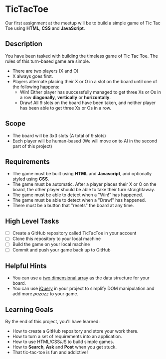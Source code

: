 # TicTacToe
Our first assignment at the meetup will be to build a simple game of Tic Tac Toe using **HTML**, **CSS** and **JavaScript**.

## Description
You have been tasked with building the timeless game of Tic Tac Toe. The rules of this turn-based game are simple.

* There are two players (X and O)
* X always goes first.
* Players alternate placing their X or O in a slot on the board until one of the following happens:
	* Win! Either player has successfully managed to get three Xs or Os in a row **diagonally**, **vertically** or **horizontally**.
	* Draw! All 9 slots on the board have been taken, and neither player has been able to get three Xs or Os in a row.

## Scope
* The board will be 3x3 slots (A total of 9 slots)
* Each player will be human-based (We will move on to AI in the second part of this project)

## Requirements
* The game must be built using **HTML** and **Javascript**, and optionally styled using **CSS**.
* The game must be automatic. After a player places their X or O on the board, the other player should be able to take their turn straightaway.
* The game must be able to detect when a "Win!" has happened.
* The game must be able to detect when a "Draw!" has happened.
* There must be a button that "resets" the board at any time.

## High Level Tasks
* [ ] Create a GitHub repository called TicTacToe in your account
* [ ] Clone this repository to your local machine
* [ ] Build the game on your local machine
* [ ] Commit and push your game back up to GitHub

## Helpful Hints
* You can use a [two dimensional array](http://stackoverflow.com/questions/966225/how-can-i-create-a-two-dimensional-array-in-javascript) as the data structure for your board.
* You can use [jQuery](https://jquery.com/) in your project to simplify DOM manipulation and add more *pazazz* to your game. 

## Learning Goals
By the end of this project, you'll have learned: 

* How to create a GitHub repository and store your work there.
* How to turn a set of requirements into an application.
* How to use HTML/CSS/JS to build simple games.
* How to **Search**, **Ask** and **Post** when you get stuck.
* That tic-tac-toe is fun and addictive!